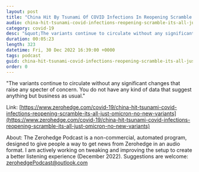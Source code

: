 ```yaml
---
layout: post
title: "China Hit By Tsunami Of COVID Infections In Reopening Scramble But It's All Just Omicron, As No New Variants Emerge"
audio: china-hit-tsunami-covid-infections-reopening-scramble-its-all-just-omicron-no-new-variants-2
category: covid-19
desc: "&quot;The variants continue to circulate without any significant changes that raise any specter of concern.  You do not have any kind of data that suggest anything but business as usual.&quot;"
duration: 00:05:23
length: 323
datetime: Fri, 30 Dec 2022 16:39:00 +0000
tags: podcast
guid: china-hit-tsunami-covid-infections-reopening-scramble-its-all-just-omicron-no-new-variants-0
order: 0
---
```

&quot;The variants continue to circulate without any significant changes that raise any specter of concern.  You do not have any kind of data that suggest anything but business as usual.&quot;

Link: [https://www.zerohedge.com/covid-19/china-hit-tsunami-covid-infections-reopening-scramble-its-all-just-omicron-no-new-variants](https://www.zerohedge.com/covid-19/china-hit-tsunami-covid-infections-reopening-scramble-its-all-just-omicron-no-new-variants)

About: The Zerohedge Podcast is a non-commercial, automated program, designed to give people a way to get news from Zerohedge in an audio format.  I am actively working on tweaking and improving the setup to create a better listening experience (December 2022).  Suggestions are welcome: [zerohedgePodcast@outlook.com](mailto:zerohedgePodcast@outlook.com)